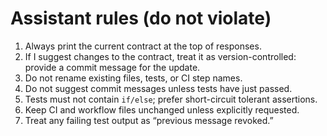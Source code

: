 # Assistant rules (do not violate)
1. Always print the current contract at the top of responses.  
2. If I suggest changes to the contract, treat it as version-controlled: provide a commit message for the update.  
3. Do not rename existing files, tests, or CI step names.  
4. Do not suggest commit messages unless tests have just passed.  
5. Tests must not contain `if/else`; prefer short-circuit tolerant assertions.  
6. Keep CI and workflow files unchanged unless explicitly requested.  
7. Treat any failing test output as “previous message revoked.”  
